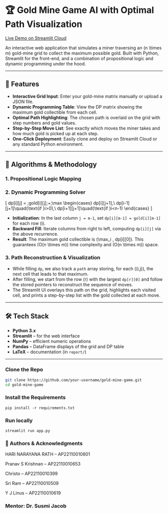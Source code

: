 # 🏆 Gold Mine Game AI with Optimal Path Visualization

[Live Demo on Streamlit Cloud](https://gold-mine-ai-project.streamlit.app)

An interactive web application that simulates a miner traversing an \(n \times m\) gold-mine grid to collect the maximum possible gold. Built with Python, Streamlit for the front-end, and a combination of propositional logic and dynamic programming under the hood.

---

## 🚀 Features

- **Interactive Grid Input**: Enter your gold-mine matrix manually or upload a JSON file.  
- **Dynamic Programming Table**: View the DP matrix showing the maximum gold collectible from each cell.  
- **Optimal Path Highlighting**: The chosen path is overlaid on the grid with step numbers and gold values.  
- **Step-by-Step Move List**: See exactly which moves the miner takes and how much gold is picked up at each step.  
- **One-Click Deployment**: Easily clone and deploy on Streamlit Cloud or any standard Python environment.

---

## 🧠 Algorithms & Methodology

### 1. Propositional Logic Mapping
### 2. Dynamic Programming Solver
\[
dp[i][j] = \;gold[i][j]\;+\;\max
\begin{cases}
dp[i][j+1],\\
dp[i-1][j+1]\quad(\text{if }i>0),\\
dp[i+1][j+1]\quad(\text{if }i<n-1)
\end{cases}
\]
- **Initialization**: In the last column `j = m-1`, set `dp[i][m-1] = gold[i][m-1]` for each row \(i\).  
- **Backward Fill**: Iterate columns from right to left, computing `dp[i][j]` via the above recurrence.  
- **Result**: The maximum gold collectible is \(\max_i \, dp[i][0]\).
This guarantees \(O(n \times m)\) time complexity and \(O(n \times m)\) space.
### 3. Path Reconstruction & Visualization

- While filling `dp`, we also track a `path` array storing, for each \((i,j)\), the next cell that leads to that maximum.  
- After filling, we start from the row \(r\) with the largest `dp[r][0]` and follow the stored pointers to reconstruct the sequence of moves.  
- The Streamlit UI overlays this path on the grid, highlights each visited cell, and prints a step-by-step list with the gold collected at each move.

---

## 🛠 Tech Stack

- **Python 3.x**  
- **Streamlit** – for the web interface  
- **NumPy** – efficient numeric operations  
- **Pandas** – DataFrame displays of the grid and DP table  
- **LaTeX** – documentation (in `report/`)  

---

### Clone the Repo

```bash
git clone https://github.com/your-username/gold-mine-game.git
cd gold-mine-game
```

### Install the Requirements 
```
pip install -r requirements.txt
```

### Run locally
```
streamlit run app.py
```

### 👥 Authors & Acknowledgments
HARI NARAYANA RATH – AP22110010601

Pranav S Krishnan – AP22110010653

Christo – AP22110010399

Sri Ram – AP22110010509

Y J Linus – AP22110010619

### Mentor: Dr. Susmi Jacob
